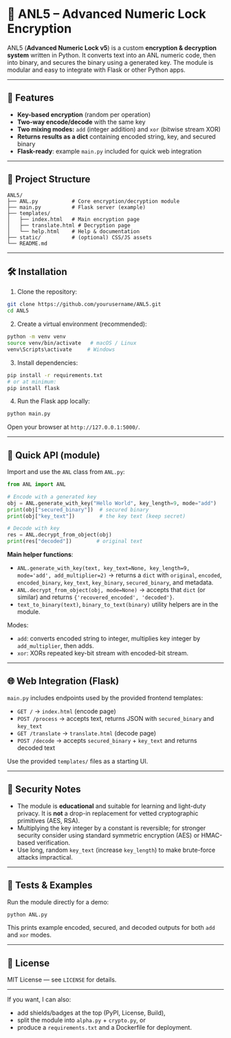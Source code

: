 # 🔐 ANL5 – Advanced Numeric Lock Encryption

ANL5 (**Advanced Numeric Lock v5**) is a custom **encryption & decryption system** written in Python. It converts text into an ANL numeric code, then into binary, and secures the binary using a generated key. The module is modular and easy to integrate with Flask or other Python apps.

---

## 🚀 Features

* **Key-based encryption** (random per operation)
* **Two-way encode/decode** with the same key
* **Two mixing modes:** `add` (integer addition) and `xor` (bitwise stream XOR)
* **Returns results as a dict** containing encoded string, key, and secured binary
* **Flask-ready**: example `main.py` included for quick web integration

---

## 📂 Project Structure

```
ANL5/
├── ANL.py           # Core encryption/decryption module
├── main.py          # Flask server (example)
├── templates/
│   ├── index.html   # Main encryption page
│   ├── translate.html # Decryption page
│   └── help.html    # Help & documentation
├── static/          # (optional) CSS/JS assets
└── README.md
```

---

## 🛠 Installation

1. Clone the repository:

```bash
git clone https://github.com/yourusername/ANL5.git
cd ANL5
```

2. Create a virtual environment (recommended):

```bash
python -m venv venv
source venv/bin/activate   # macOS / Linux
venv\Scripts\activate     # Windows
```

3. Install dependencies:

```bash
pip install -r requirements.txt
# or at minimum:
pip install flask
```

4. Run the Flask app locally:

```bash
python main.py
```

Open your browser at `http://127.0.0.1:5000/`.

---

## 🔑 Quick API (module)

Import and use the `ANL` class from `ANL.py`:

```python
from ANL import ANL

# Encode with a generated key
obj = ANL.generate_with_key("Hello World", key_length=9, mode="add")
print(obj["secured_binary"])  # secured binary
print(obj["key_text"])        # the key text (keep secret)

# Decode with key
res = ANL.decrypt_from_object(obj)
print(res["decoded"])        # original text
```

**Main helper functions**:

* `ANL.generate_with_key(text, key_text=None, key_length=9, mode='add', add_multiplier=2)` → returns a `dict` with `original`, `encoded`, `encoded_binary`, `key_text`, `key_binary`, `secured_binary`, and metadata.
* `ANL.decrypt_from_object(obj, mode=None)` → accepts that `dict` (or similar) and returns `{'recovered_encoded', 'decoded'}`.
* `text_to_binary(text)`, `binary_to_text(binary)` utility helpers are in the module.

Modes:

* `add`: converts encoded string to integer, multiplies key integer by `add_multiplier`, then adds.
* `xor`: XORs repeated key-bit stream with encoded-bit stream.

---

## 🌐 Web Integration (Flask)

`main.py` includes endpoints used by the provided frontend templates:

* `GET /` → `index.html` (encode page)
* `POST /process` → accepts text, returns JSON with `secured_binary` and `key_text`
* `GET /translate` → `translate.html` (decode page)
* `POST /decode` → accepts `secured_binary` + `key_text` and returns decoded text

Use the provided `templates/` files as a starting UI.

---

## 🧾 Security Notes

* The module is **educational** and suitable for learning and light-duty privacy. It is **not** a drop-in replacement for vetted cryptographic primitives (AES, RSA).
* Multiplying the key integer by a constant is reversible; for stronger security consider using standard symmetric encryption (AES) or HMAC-based verification.
* Use long, random `key_text` (increase `key_length`) to make brute-force attacks impractical.

---

## 🧪 Tests & Examples

Run the module directly for a demo:

```bash
python ANL.py
```

This prints example encoded, secured, and decoded outputs for both `add` and `xor` modes.

---

## 📄 License

MIT License — see `LICENSE` for details.

---

If you want, I can also:

* add shields/badges at the top (PyPI, License, Build),
* split the module into `alpha.py` + `crypto.py`, or
* produce a `requirements.txt` and a Dockerfile for deployment.
